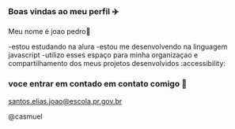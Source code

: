 ### Boas vindas ao meu perfil ✈️

Meu nome é joao pedro🥇

-estou estudando na alura
-estou me desenvolvendo na linguagem javascript
-utilizo esses espaço para minha organizaçao e compartilhamento dos meus projetos desenvolvidos :accessibility:

### voce entrar em contado em contato comigo 📧

santos.elias.joao@escola.pr.gov.br

@casmuel
